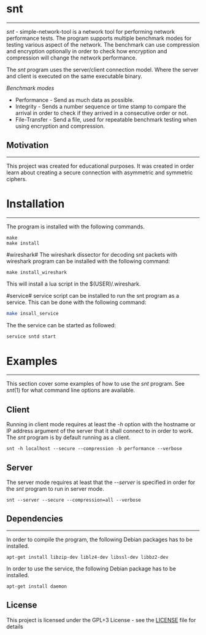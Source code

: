 # snt #
----
*snt* - simple-network-tool is a network tool for performing network performance tests. The program supports multiple benchmark modes for testing various aspect of the network. The benchmark can use compression and encryption optionally in order to check how encryption and compression will change the network performance.

The *snt* program uses the server/client connection model. Where the server and client is executed on the same executable binary.

*Benchmark modes*

* Performance - Send as much data as possible.
* Integrity - Sends a number sequence or time stamp to compare the arrival in order to check if they arrived in a consecutive order or not.
* File-Transfer - Send a file, used for repeatable benchmark testing when using encryption and compression.


## Motivation
----
This project was created for educational purposes. It was created in order learn about creating a secure connection with asymmetric and symmetric ciphers.


# Installation #
----
The program is installed with the following commands.
```
make
make install
```
#wireshark#
The wireshark dissector for decoding snt packets with wireshark program can be installed with the following command:
```
make install_wireshark
```
This will install a lua script in the $(USER)/.wireshark.

#service#
service script can be installed to run the snt program as a service. This can be done with the following command:
```bash
make insall_service 
```
The the service can be started as followed:
```bash
service sntd start
```

# Examples #
----
This section cover some examples of how to use the *snt* program. See *snt*(1) for what command line options are available.

## Client ##
Running in client mode requires at least the *-h* option with the  hostname or IP address argument of the server that it shall connect to in order to work. The *snt* program is by default running as a client.
```
snt -h localhost --secure --compression -b performance --verbose
```
## Server ##
The server mode requires at least that the *--server* is specified in order for the *snt* program to run in server mode.
```
snt --server --secure --compression=all --verbose
```


## Dependencies ##
----------------
In order to compile the program, the following Debian packages has to be installed.
```
apt-get install libzip-dev liblz4-dev libssl-dev libbz2-dev
```
In order to use the service, the following Debian package has to be installed.
```
apt-get install daemon
```

## License ##

This project is licensed under the GPL+3 License - see the [LICENSE](LICENSE) file for details